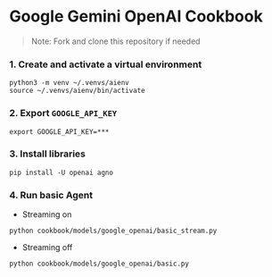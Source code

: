 # Google Gemini OpenAI Cookbook

> Note: Fork and clone this repository if needed

### 1. Create and activate a virtual environment

```shell
python3 -m venv ~/.venvs/aienv
source ~/.venvs/aienv/bin/activate
```

### 2. Export `GOOGLE_API_KEY`

```shell
export GOOGLE_API_KEY=***
```

### 3. Install libraries

```shell
pip install -U openai agno
```

### 4. Run basic Agent

- Streaming on

```shell
python cookbook/models/google_openai/basic_stream.py
```

- Streaming off

```shell
python cookbook/models/google_openai/basic.py
```
